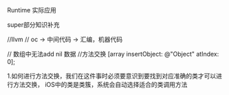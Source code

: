 
Runtime 实际应用

super部分知识补充

//llvm
// oc -> 中间代码 -> 汇编，机器代码


// 数组中无法add nil 数据
//方法交换
[array insertObject: @"Object" atIndex: 0];

1.如何进行方法交换，我们在这件事时必须要意识到要找到对应准确的类才可以进行方法交换，
iOS中的类是类簇，系统会自动选择适合的类调用方法
















































